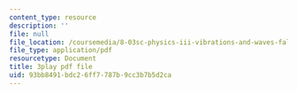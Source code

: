 ```yaml
---
content_type: resource
description: ''
file: null
file_location: /coursemedia/8-03sc-physics-iii-vibrations-and-waves-fall-2016/93bb8491bdc26ff7787b9cc3b7b5d2ca_I0YACDaY-ww.pdf
file_type: application/pdf
resourcetype: Document
title: 3play pdf file
uid: 93bb8491-bdc2-6ff7-787b-9cc3b7b5d2ca
---
```


